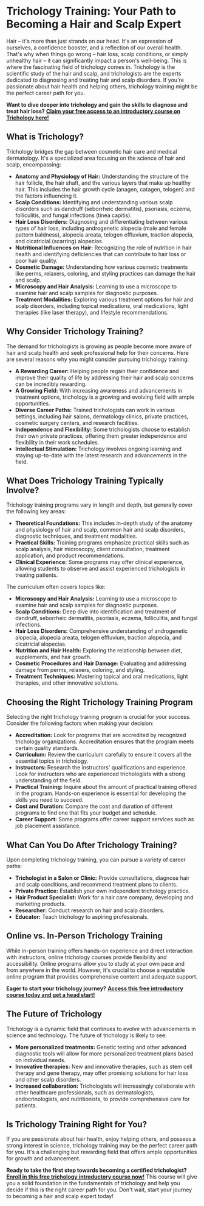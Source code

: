 # Trichology Training: Your Path to Becoming a Hair and Scalp Expert

Hair – it's more than just strands on our head. It's an expression of ourselves, a confidence booster, and a reflection of our overall health. That's why when things go wrong – hair loss, scalp conditions, or simply unhealthy hair – it can significantly impact a person's well-being. This is where the fascinating field of trichology comes in. Trichology is the scientific study of the hair and scalp, and trichologists are the experts dedicated to diagnosing and treating hair and scalp disorders. If you're passionate about hair health and helping others, trichology training might be the perfect career path for you.

**Want to dive deeper into trichology and gain the skills to diagnose and treat hair loss?** [**Claim your free access to an introductory course on Trichology here!**](https://udemywork.com/trichology-training)

## What is Trichology?

Trichology bridges the gap between cosmetic hair care and medical dermatology. It's a specialized area focusing on the science of hair and scalp, encompassing:

*   **Anatomy and Physiology of Hair:** Understanding the structure of the hair follicle, the hair shaft, and the various layers that make up healthy hair. This includes the hair growth cycle (anagen, catagen, telogen) and the factors influencing it.
*   **Scalp Conditions:** Identifying and understanding various scalp disorders such as dandruff (seborrheic dermatitis), psoriasis, eczema, folliculitis, and fungal infections (tinea capitis).
*   **Hair Loss Disorders:** Diagnosing and differentiating between various types of hair loss, including androgenetic alopecia (male and female pattern baldness), alopecia areata, telogen effluvium, traction alopecia, and cicatricial (scarring) alopecias.
*   **Nutritional Influences on Hair:** Recognizing the role of nutrition in hair health and identifying deficiencies that can contribute to hair loss or poor hair quality.
*   **Cosmetic Damage:** Understanding how various cosmetic treatments like perms, relaxers, coloring, and styling practices can damage the hair and scalp.
*   **Microscopy and Hair Analysis:** Learning to use a microscope to examine hair and scalp samples for diagnostic purposes.
*   **Treatment Modalities:** Exploring various treatment options for hair and scalp disorders, including topical medications, oral medications, light therapies (like laser therapy), and lifestyle recommendations.

## Why Consider Trichology Training?

The demand for trichologists is growing as people become more aware of hair and scalp health and seek professional help for their concerns. Here are several reasons why you might consider pursuing trichology training:

*   **A Rewarding Career:** Helping people regain their confidence and improve their quality of life by addressing their hair and scalp concerns can be incredibly rewarding.
*   **A Growing Field:** With increasing awareness and advancements in treatment options, trichology is a growing and evolving field with ample opportunities.
*   **Diverse Career Paths:** Trained trichologists can work in various settings, including hair salons, dermatology clinics, private practices, cosmetic surgery centers, and research facilities.
*   **Independence and Flexibility:** Some trichologists choose to establish their own private practices, offering them greater independence and flexibility in their work schedules.
*   **Intellectual Stimulation:** Trichology involves ongoing learning and staying up-to-date with the latest research and advancements in the field.

## What Does Trichology Training Typically Involve?

Trichology training programs vary in length and depth, but generally cover the following key areas:

*   **Theoretical Foundations:** This includes in-depth study of the anatomy and physiology of hair and scalp, common hair and scalp disorders, diagnostic techniques, and treatment modalities.
*   **Practical Skills:** Training programs emphasize practical skills such as scalp analysis, hair microscopy, client consultation, treatment application, and product recommendations.
*   **Clinical Experience:** Some programs may offer clinical experience, allowing students to observe and assist experienced trichologists in treating patients.

The curriculum often covers topics like:

*   **Microscopy and Hair Analysis:** Learning to use a microscope to examine hair and scalp samples for diagnostic purposes.
*   **Scalp Conditions:** Deep dive into identification and treatment of dandruff, seborrheic dermatitis, psoriasis, eczema, folliculitis, and fungal infections.
*   **Hair Loss Disorders:** Comprehensive understanding of androgenetic alopecia, alopecia areata, telogen effluvium, traction alopecia, and cicatricial alopecias.
*   **Nutrition and Hair Health:** Exploring the relationship between diet, supplements, and hair growth.
*   **Cosmetic Procedures and Hair Damage:** Evaluating and addressing damage from perms, relaxers, coloring, and styling.
*   **Treatment Techniques:** Mastering topical and oral medications, light therapies, and other innovative solutions.

## Choosing the Right Trichology Training Program

Selecting the right trichology training program is crucial for your success. Consider the following factors when making your decision:

*   **Accreditation:** Look for programs that are accredited by recognized trichology organizations. Accreditation ensures that the program meets certain quality standards.
*   **Curriculum:** Review the curriculum carefully to ensure it covers all the essential topics in trichology.
*   **Instructors:** Research the instructors' qualifications and experience. Look for instructors who are experienced trichologists with a strong understanding of the field.
*   **Practical Training:** Inquire about the amount of practical training offered in the program. Hands-on experience is essential for developing the skills you need to succeed.
*   **Cost and Duration:** Compare the cost and duration of different programs to find one that fits your budget and schedule.
*   **Career Support:** Some programs offer career support services such as job placement assistance.

## What Can You Do After Trichology Training?

Upon completing trichology training, you can pursue a variety of career paths:

*   **Trichologist in a Salon or Clinic:** Provide consultations, diagnose hair and scalp conditions, and recommend treatment plans to clients.
*   **Private Practice:** Establish your own independent trichology practice.
*   **Hair Product Specialist:** Work for a hair care company, developing and marketing products.
*   **Researcher:** Conduct research on hair and scalp disorders.
*   **Educator:** Teach trichology to aspiring professionals.

## Online vs. In-Person Trichology Training

While in-person training offers hands-on experience and direct interaction with instructors, online trichology courses provide flexibility and accessibility. Online programs allow you to study at your own pace and from anywhere in the world. However, it's crucial to choose a reputable online program that provides comprehensive content and adequate support.

**Eager to start your trichology journey?** [**Access this free introductory course today and get a head start!**](https://udemywork.com/trichology-training)

## The Future of Trichology

Trichology is a dynamic field that continues to evolve with advancements in science and technology. The future of trichology is likely to see:

*   **More personalized treatments:** Genetic testing and other advanced diagnostic tools will allow for more personalized treatment plans based on individual needs.
*   **Innovative therapies:** New and innovative therapies, such as stem cell therapy and gene therapy, may offer promising solutions for hair loss and other scalp disorders.
*   **Increased collaboration:** Trichologists will increasingly collaborate with other healthcare professionals, such as dermatologists, endocrinologists, and nutritionists, to provide comprehensive care for patients.

## Is Trichology Training Right for You?

If you are passionate about hair health, enjoy helping others, and possess a strong interest in science, trichology training may be the perfect career path for you. It's a challenging but rewarding field that offers ample opportunities for growth and advancement.

**Ready to take the first step towards becoming a certified trichologist?** [**Enroll in this free trichology introductory course now!**](https://udemywork.com/trichology-training) This course will give you a solid foundation in the fundamentals of trichology and help you decide if this is the right career path for you. Don't wait, start your journey to becoming a hair and scalp expert today!
